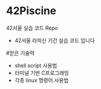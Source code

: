 # 42Piscine
42서울 실습 코드 Repo

- 42서울 라피신 기간 실습 코드 입니다

#얻은 기술력
- shell script 사용법
- 터미널 기반 C프로그래밍
- 각종 linux 명령어 사용법
